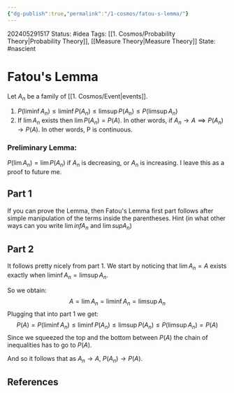 ```yaml
---
{"dg-publish":true,"permalink":"/1-cosmos/fatou-s-lemma/"}
---
```


202405291517
Status: #idea
Tags: [[1. Cosmos/Probability Theory\|Probability Theory]], [[Measure Theory\|Measure Theory]]
State: #nascient
# Fatou's Lemma
Let $A_n$ be a family of [[1. Cosmos/Event\|events]].
1. $P(\liminf A_n) \leq \liminf P(A_n) \leq \limsup P(A_n) \leq P(\limsup A_n)$
2. If $\lim A_n$ exists then $\lim P(A_n) = P(A)$. In other words, if $A_n \to A \implies P(A_n) \to P(A)$. In other words, P is continuous.

### Preliminary Lemma: 
$P(\lim A_n) = \lim  P(A_n)$ if $A_n$ is decreasing, or $A_n$ is increasing.
I leave this as a proof to future me.

## Part 1
If you can prove the Lemma, then Fatou's Lemma first part follows after simple manipulation of the terms inside the parentheses. Hint (in what other ways can you write $\lim inf A_n$ and $\lim sup A_n$)

## Part 2
It follows pretty nicely from part $1$.
We start by noticing that $\lim A_n = A$ exists exactly when $\liminf A_n = \limsup A_n$.

So we obtain:
$$
A = \lim A_n = \liminf A_n = \limsup A_n
$$
Plugging that into part $1$ we get:
$$
P(A) = P(\liminf A_n) \leq \liminf P(A_n) \leq \limsup P(A_n) \leq P(\limsup A_n) = P(A)
$$
Since we squeezed the top and the bottom between $P(A)$ the chain of inequalities has to go to $P(A)$.

And so it follows that as $A_n \to A$, $P(A_n) \to P(A)$.
## References
